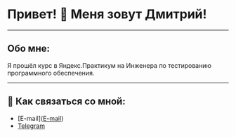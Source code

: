 # Привет! 👋 Меня зовут Дмитрий!
___
## Обо мне: 
Я прошёл курс в Яндекс.Практикум на Инженера по тестированию программного обеспечения.
___
## 🤝 Как связаться со мной:
* [E-mail](<a href="mailto:salomatin-d@inbox.ru">E-mail</a>)
* [Telegram](https://t.me/Dima_Salomatin)
